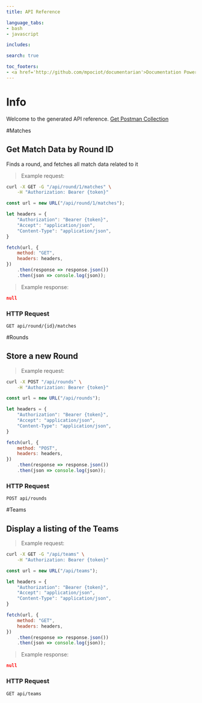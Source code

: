 ```yaml
---
title: API Reference

language_tabs:
- bash
- javascript

includes:

search: true

toc_footers:
- <a href='http://github.com/mpociot/documentarian'>Documentation Powered by Documentarian</a>
---
```

<!-- START_INFO -->
# Info

Welcome to the generated API reference.
[Get Postman Collection](http://localhost:8100/docs/collection.json)

<!-- END_INFO -->

#Matches
<!-- START_c43068b557e58a2f5071adb9dbe715f5 -->
## Get Match Data by Round ID

Finds a round, and fetches all match data related to it

> Example request:

```bash
curl -X GET -G "/api/round/1/matches" \
    -H "Authorization: Bearer {token}"
```

```javascript
const url = new URL("/api/round/1/matches");

let headers = {
    "Authorization": "Bearer {token}",
    "Accept": "application/json",
    "Content-Type": "application/json",
}

fetch(url, {
    method: "GET",
    headers: headers,
})
    .then(response => response.json())
    .then(json => console.log(json));
```

> Example response:

```json
null
```

### HTTP Request
`GET api/round/{id}/matches`


<!-- END_c43068b557e58a2f5071adb9dbe715f5 -->

#Rounds
<!-- START_5d64795133b66ba929dfae79396990af -->
## Store a new Round

> Example request:

```bash
curl -X POST "/api/rounds" \
    -H "Authorization: Bearer {token}"
```

```javascript
const url = new URL("/api/rounds");

let headers = {
    "Authorization": "Bearer {token}",
    "Accept": "application/json",
    "Content-Type": "application/json",
}

fetch(url, {
    method: "POST",
    headers: headers,
})
    .then(response => response.json())
    .then(json => console.log(json));
```


### HTTP Request
`POST api/rounds`


<!-- END_5d64795133b66ba929dfae79396990af -->

#Teams
<!-- START_47a6d03c132411b782ac114472f71770 -->
## Display a listing of the Teams

> Example request:

```bash
curl -X GET -G "/api/teams" \
    -H "Authorization: Bearer {token}"
```

```javascript
const url = new URL("/api/teams");

let headers = {
    "Authorization": "Bearer {token}",
    "Accept": "application/json",
    "Content-Type": "application/json",
}

fetch(url, {
    method: "GET",
    headers: headers,
})
    .then(response => response.json())
    .then(json => console.log(json));
```

> Example response:

```json
null
```

### HTTP Request
`GET api/teams`


<!-- END_47a6d03c132411b782ac114472f71770 -->


